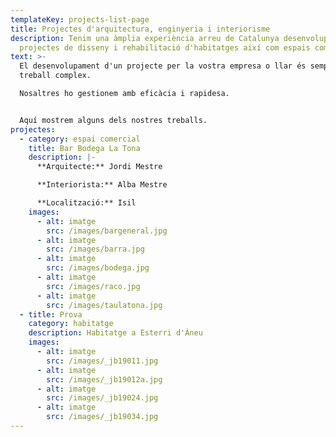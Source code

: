 ```yaml
---
templateKey: projects-list-page
title: Projectes d'arquitectura, enginyeria i interiorisme
description: Tenim una àmplia experiència arreu de Catalunya desenvolupant
  projectes de disseny i rehabilitació d'habitatges així com espais comercials.
text: >-
  El desenvolupament d'un projecte per la vostra empresa o llar és sempre un
  treball complex.

  Nosaltres ho gestionem amb eficàcia i rapidesa.


  Aquí mostrem alguns dels nostres treballs.
projectes:
  - category: espai comercial
    title: Bar Bodega La Tona
    description: |-
      **Arquitecte:** Jordi Mestre

      **Interiorista:** Alba Mestre

      **Localització:** Isil
    images:
      - alt: imatge
        src: /images/bargeneral.jpg
      - alt: imatge
        src: /images/barra.jpg
      - alt: imatge
        src: /images/bodega.jpg
      - alt: imatge
        src: /images/raco.jpg
      - alt: imatge
        src: /images/taulatona.jpg
  - title: Prova
    category: habitatge
    description: Habitatge a Esterri d'Àneu
    images:
      - alt: imatge
        src: /images/_jb19011.jpg
      - alt: imatge
        src: /images/_jb19012a.jpg
      - alt: imatge
        src: /images/_jb19024.jpg
      - alt: imatge
        src: /images/_jb19034.jpg
---
```

